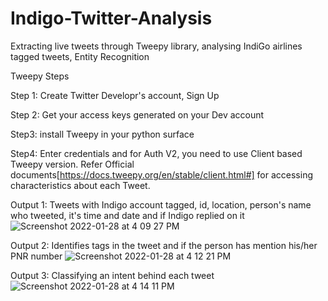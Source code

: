 # Indigo-Twitter-Analysis
Extracting live tweets through Tweepy library, analysing IndiGo airlines tagged tweets, Entity Recognition

Tweepy Steps

Step 1:
Create Twitter Developr's account, Sign Up

Step 2:
Get your access keys generated on your Dev account

Step3:
install Tweepy in your python surface

Step4:
Enter credentials and for Auth V2, you need to use Client based Tweepy version. 
Refer Official documents[https://docs.tweepy.org/en/stable/client.html#] for accessing characteristics about each Tweet. 


Output 1:
Tweets with Indigo account tagged, id, location, person's name who tweeted, it's time and date and if Indigo replied on it
![Screenshot 2022-01-28 at 4 09 27 PM](https://user-images.githubusercontent.com/50074241/151532726-a6de006e-d3a6-4a12-a1f5-2c237b70a579.png)

Output 2:
Identifies tags in the tweet and if the person has mention his/her PNR number
![Screenshot 2022-01-28 at 4 12 21 PM](https://user-images.githubusercontent.com/50074241/151533101-557ecb05-a058-4a81-b65a-9867cb8c7037.png)

Output 3:
Classifying an intent behind each tweet
![Screenshot 2022-01-28 at 4 14 11 PM](https://user-images.githubusercontent.com/50074241/151533386-b3ece8f6-c615-4ee7-b7b8-558a45aca3f0.png)
